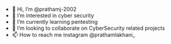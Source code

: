 - 👋 Hi, I’m @prathamj-2002
- 👀 I’m interested in cyber security
- 🌱 I’m currently learning pentesting
- 💞️ I’m looking to collaborate on CyberSecurity related projects 
- 📫 How to reach me instagram @prathamlakhani_

<!---
prathamj-2002/prathamj-2002 is a ✨ special ✨ repository because its `README.md` (this file) appears on your GitHub profile.
You can click the Preview link to take a look at your changes.
--->
